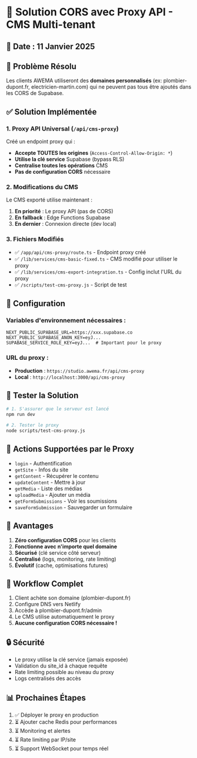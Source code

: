 # 🚀 Solution CORS avec Proxy API - CMS Multi-tenant

## 📅 Date : 11 Janvier 2025

## 🎯 Problème Résolu

Les clients AWEMA utiliseront des **domaines personnalisés** (ex: plombier-dupont.fr, electricien-martin.com) qui ne peuvent pas tous être ajoutés dans les CORS de Supabase.

## ✅ Solution Implémentée

### 1. Proxy API Universal (`/api/cms-proxy`)

Créé un endpoint proxy qui :
- **Accepte TOUTES les origines** (`Access-Control-Allow-Origin: *`)
- **Utilise la clé service** Supabase (bypass RLS)
- **Centralise toutes les opérations** CMS
- **Pas de configuration CORS** nécessaire

### 2. Modifications du CMS

Le CMS exporté utilise maintenant :
1. **En priorité** : Le proxy API (pas de CORS)
2. **En fallback** : Edge Functions Supabase
3. **En dernier** : Connexion directe (dev local)

### 3. Fichiers Modifiés

- ✅ `/app/api/cms-proxy/route.ts` - Endpoint proxy créé
- ✅ `/lib/services/cms-basic-fixed.ts` - CMS modifié pour utiliser le proxy
- ✅ `/lib/services/cms-export-integration.ts` - Config inclut l'URL du proxy
- ✅ `/scripts/test-cms-proxy.js` - Script de test

## 🔧 Configuration

### Variables d'environnement nécessaires :
```env
NEXT_PUBLIC_SUPABASE_URL=https://xxx.supabase.co
NEXT_PUBLIC_SUPABASE_ANON_KEY=eyJ...
SUPABASE_SERVICE_ROLE_KEY=eyJ...  # Important pour le proxy
```

### URL du proxy :
- **Production** : `https://studio.awema.fr/api/cms-proxy`
- **Local** : `http://localhost:3000/api/cms-proxy`

## 🧪 Tester la Solution

```bash
# 1. S'assurer que le serveur est lancé
npm run dev

# 2. Tester le proxy
node scripts/test-cms-proxy.js
```

## 📝 Actions Supportées par le Proxy

- `login` - Authentification
- `getSite` - Infos du site
- `getContent` - Récupérer le contenu
- `updateContent` - Mettre à jour
- `getMedia` - Liste des médias
- `uploadMedia` - Ajouter un média
- `getFormSubmissions` - Voir les soumissions
- `saveFormSubmission` - Sauvegarder un formulaire

## 🎉 Avantages

1. **Zéro configuration CORS** pour les clients
2. **Fonctionne avec n'importe quel domaine**
3. **Sécurisé** (clé service côté serveur)
4. **Centralisé** (logs, monitoring, rate limiting)
5. **Évolutif** (cache, optimisations futures)

## 🚦 Workflow Complet

1. Client achète son domaine (plombier-dupont.fr)
2. Configure DNS vers Netlify
3. Accède à plombier-dupont.fr/admin
4. Le CMS utilise automatiquement le proxy
5. **Aucune configuration CORS nécessaire !**

## 🔒 Sécurité

- Le proxy utilise la clé service (jamais exposée)
- Validation du site_id à chaque requête
- Rate limiting possible au niveau du proxy
- Logs centralisés des accès

## 📊 Prochaines Étapes

1. ✅ Déployer le proxy en production
2. ⏳ Ajouter cache Redis pour performances
3. ⏳ Monitoring et alertes
4. ⏳ Rate limiting par IP/site
5. ⏳ Support WebSocket pour temps réel